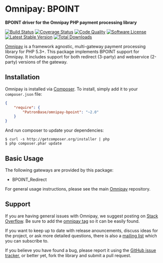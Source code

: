 # Omnipay: BPOINT

**BPOINT driver for the Omnipay PHP payment processing library**

[![Build Status](https://travis-ci.org/PatronBase/omnipay-bpoint.png?branch=master)](https://travis-ci.org/PatronBase/omnipay-bpoint)
[![Coverage Status](https://img.shields.io/scrutinizer/coverage/g/PatronBase/omnipay-bpoint.svg?style=flat)](https://scrutinizer-ci.com/g/PatronBase/omnipay-bpoint/code-structure)
[![Code Quality](https://img.shields.io/scrutinizer/g/PatronBase/omnipay-bpoint.svg?style=flat)](https://scrutinizer-ci.com/g/PatronBase/omnipay-bpoint/?branch=master)
[![Software License](https://img.shields.io/badge/license-MIT-brightgreen.svg?style=flat)](LICENSE.md)
[![Latest Stable Version](https://poser.pugx.org/PatronBase/omnipay-bpoint/version.png)](https://packagist.org/packages/patronbase/omnipay-bpoint)
[![Total Downloads](https://poser.pugx.org/patronbase/omnipay-bpoint/d/total.png)](https://packagist.org/packages/patronbase/omnipay-bpoint)


[Omnipay](https://github.com/thephpleague/omnipay) is a framework agnostic, multi-gateway payment
processing library for PHP 5.3+. This package implements BPOINT support for Omnipay. It includes
support for both redirect (3-party) and webservice (2-party) versions of the gateway.

## Installation

Omnipay is installed via [Composer](http://getcomposer.org/). To install, simply add it
to your `composer.json` file:

```json
{
    "require": {
        "PatronBase/omnipay-bpoint": "~2.0"
    }
}
```

And run composer to update your dependencies:

    $ curl -s http://getcomposer.org/installer | php
    $ php composer.phar update

## Basic Usage

The following gateways are provided by this package:

* BPOINT_Redirect

For general usage instructions, please see the main [Omnipay](https://github.com/thephpleague/omnipay)
repository.

## Support

If you are having general issues with Omnipay, we suggest posting on
[Stack Overflow](http://stackoverflow.com/). Be sure to add the
[omnipay tag](http://stackoverflow.com/questions/tagged/omnipay) so it can be easily found.

If you want to keep up to date with release anouncements, discuss ideas for the project,
or ask more detailed questions, there is also a [mailing list](https://groups.google.com/forum/#!forum/omnipay) which
you can subscribe to.

If you believe you have found a bug, please report it using the [GitHub issue tracker](https://github.com/PatronBase/omnipay-bpoint/issues),
or better yet, fork the library and submit a pull request.
